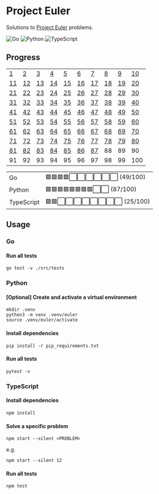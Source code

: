 # Project Euler

Solutions to [Project Euler](https://projecteuler.net) problems.

![Go](https://github.com/sunilbpandey/project-euler/actions/workflows/go.yml/badge.svg)
![Python](https://github.com/sunilbpandey/project-euler/actions/workflows/python.yml/badge.svg)
![TypeScript](https://github.com/sunilbpandey/project-euler/actions/workflows/typescript.yml/badge.svg)

## Progress

|               |               |               |               |               |               |               |               |               |               |
| ------------- | ------------- | ------------- | ------------- | ------------- | ------------- | ------------- | ------------- | ------------- | ------------- |
| [1](src/001)  | [2](src/002)  | [3](src/003)  | [4](src/004)  | [5](src/005)  | [6](src/006)  | [7](src/007)  | [8](src/008)  | [9](src/009)  | [10](src/010) |
| [11](src/011) | [12](src/012) | [13](src/013) | [14](src/014) | [15](src/015) | [16](src/016) | [17](src/017) | [18](src/018) | [19](src/019) | [20](src/020) |
| [21](src/021) | [22](src/022) | [23](src/023) | [24](src/024) | [25](src/025) | [26](src/026) | [27](src/027) | [28](src/028) | [29](src/029) | [30](src/030) |
| [31](src/031) | [32](src/032) | [33](src/033) | [34](src/034) | [35](src/035) | [36](src/036) | [37](src/037) | [38](src/038) | [39](src/039) | [40](src/040) |
| [41](src/041) | [42](src/042) | [43](src/043) | [44](src/044) | [45](src/045) | [46](src/046) | [47](src/047) | [48](src/048) | [49](src/049) | [50](src/050) |
| [51](src/051) | [52](src/052) | [53](src/053) | [54](src/054) | [55](src/055) | [56](src/056) | [57](src/057) | [58](src/058) | [59](src/059) | [60](src/060) |
| [61](src/061) | [62](src/062) | [63](src/063) | [64](src/064) | [65](src/065) | [66](src/066) | [67](src/067) | [68](src/068) | [69](src/069) | [70](src/070) |
| [71](src/071) | [72](src/072) | [73](src/073) | [74](src/074) | [75](src/075) | [76](src/076) | [77](src/077) | [78](src/078) | [79](src/079) | [80](src/080) |
| [81](src/081) | [82](src/082) | [83](src/083) | [84](src/084) | [85](src/085) | [86](src/086) | [87](src/087) | 88            | 89            | 90            |
| 91            | 92            | 93            | 94            | 95            | 96            | 97            | 98            | 99            | 100           |

|            |                                       |
| ---------- | ------------------------------------- |
| Go         | 🟩🟩🟩🟩⬜️⬜️⬜️⬜️⬜️⬜️ (49/100)   |
| Python     | 🟩🟩🟩🟩🟩🟩🟩🟩⬜️⬜️ (87/100)       |
| TypeScript | 🟩🟩⬜️⬜️⬜️⬜️⬜️⬜️⬜️⬜️ (25/100) |

## Usage

### Go

#### Run all tests

```
go test -v ./src/tests
```

### Python

#### [Optional] Create and activate a virtual environment

```
mkdir .venv
python3 -m venv .venv/euler
source .venv/euler/activate
```

#### Install dependencies

```
pip install -r pip_requirements.txt
```

#### Run all tests

```
pytest -v
```

### TypeScript

#### Install dependencies

```
npm install
```

#### Solve a specific problem

```
npm start --silent <PROBLEM>
```

e.g.

```
npm start --silent 12
```

#### Run all tests

```
npm test
```
